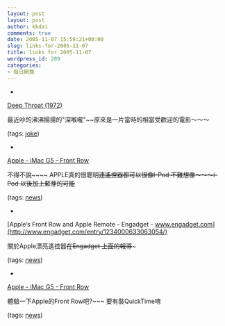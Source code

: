 ```yaml
---
layout: post
layout: post
author: kkdai
comments: true
date: 2005-11-07 15:59:21+00:00
slug: links-for-2005-11-07
title: links for 2005-11-07
wordpress_id: 289
categories:
- 每日網摘
---
```



	
  * 
		

[Deep Throat (1972)](http://www.imdb.com/title/tt0068468/)


		

最近吵的沸沸揚揚的"深喉嚨"~~原來是一片當時的相當受歡迎的電影～～～


		

(tags: [joke](http://del.icio.us/kkdai/joke))


	

	
  * 
		

[Apple - iMac G5 - Front Row](http://www.apple.com/imac/frontrow.html)


		

不得不說~~~~ APPLE真的很聰明~~連遙控器都可以很像I-Pod 不難想像～～～i-Pod 以後加上藍芽的可能~~


		

(tags: [news](http://del.icio.us/kkdai/news))


	

	
  * 
		

[Apple’s Front Row and Apple Remote - Engadget - www.engadget.com](http://www.engadget.com/entry/1234000633063054/)


		

關於Apple漂亮遙控器~~在Engadget 上面的報導~~~


		

(tags: [news](http://del.icio.us/kkdai/news))


	

	
  * 
		

[Apple - iMac G5 - Front Row](http://www.apple.com/imac/tour/)


		

體驗一下Apple的Front Row吧?~~~ 要有裝QuickTime唷


		

(tags: [news](http://del.icio.us/kkdai/news))


	


